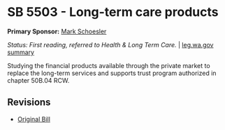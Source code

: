 # SB 5503 - Long-term care products
**Primary Sponsor:** [Mark Schoesler](/person/leg/mark.schoesler.md)

*Status: First reading, referred to Health & Long Term Care.* | [leg.wa.gov summary](https://app.leg.wa.gov/billsummary?BillNumber=5503&Year=2021)

Studying the financial products available through the private market to replace the long-term services and supports trust program authorized in chapter 50B.04 RCW.

## Revisions
* [Original Bill](1/)
